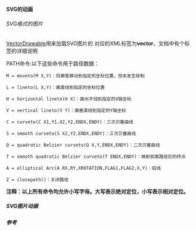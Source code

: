 #### SVG的动画

###### SVG格式的图片

[VectorDrawable](https://developer.android.com/reference/android/graphics/drawable/VectorDrawable.html)用来加载SVG图片的
对应的XML标签为**vector**，文档中有个标签的详细说明

PATH命令:以下这些命令用于路径数据：

```
M = moveto(M X,Y)：将画笔移动到指定的坐标位置，但未发生绘制

L = lineto(L X,Y)：画直线到指定的坐标位置

H = horizontal lineto(H X)：画水平线到指定的X轴坐标

V = vertical lineto(V Y)：画垂直线到指定的Y轴坐标

C = curveto(C X1,Y1,X2,Y2,ENDX,ENDY)：三次贝塞曲线

S = smooth curveto(S X2,Y2,ENDX,ENDY)：三次贝塞曲线

Q = quadratic Belzier curveto(Q X,Y,ENDX,ENDY)：二次贝塞曲线

T = smooth quadratic Belzier curveto(T ENDX,ENDY)：映射前面路径后的终点

A = elliptical Arc(A RX,RY,XROTATION,FLAG1,FLAG2,X,Y)：弧线

Z = closepath()：关闭路径
```

**注释：以上所有命令均允许小写字母。大写表示绝对定位，小写表示相对定位。**

##### SVG图片动画




##### 参考
[](https://medium.com/@shemag8/animated-vector-drawable-e4d7743d372c)